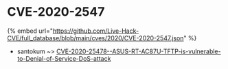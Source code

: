 # CVE-2020-2547
{% embed url="https://github.com/Live-Hack-CVE/full_database/blob/main/cves/2020/CVE-2020-2547.json" %}

* santokum ~> [CVE-2020-25478--ASUS-RT-AC87U-TFTP-is-vulnerable-to-Denial-of-Service-DoS-attack](https://www.alice-snow.ru/2020/database/cve-2020-2547/cve-2020-25478--asus-rt-ac87u-tftp-is-vulnerable-to-denial-of-service-dos-attack-santokum)